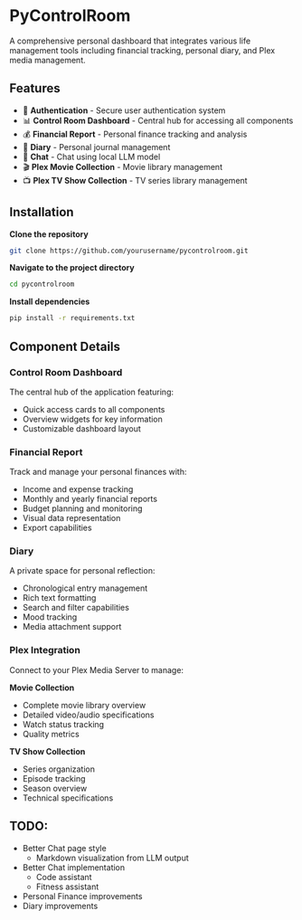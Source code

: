 # PyControlRoom

A comprehensive personal dashboard that integrates various life management tools including financial tracking, personal diary, and Plex media management.

## Features

- 🔐 **Authentication** - Secure user authentication system
- 📊 **Control Room Dashboard** - Central hub for accessing all components
- 💰 **Financial Report** - Personal finance tracking and analysis
- 📝 **Diary** - Personal journal management
- 💬 **Chat** - Chat using local LLM model
- 🎬 **Plex Movie Collection** - Movie library management
- 📺 **Plex TV Show Collection** - TV series library management

## Installation

**Clone the repository**

```sh
git clone https://github.com/yourusername/pycontrolroom.git
```

**Navigate to the project directory**

```sh
cd pycontrolroom
```

**Install dependencies**

```sh
pip install -r requirements.txt
```

## Component Details

### Control Room Dashboard
The central hub of the application featuring:
- Quick access cards to all components
- Overview widgets for key information
- Customizable dashboard layout

### Financial Report
Track and manage your personal finances with:
- Income and expense tracking
- Monthly and yearly financial reports
- Budget planning and monitoring
- Visual data representation
- Export capabilities

### Diary
A private space for personal reflection:
- Chronological entry management
- Rich text formatting
- Search and filter capabilities
- Mood tracking
- Media attachment support

### Plex Integration
Connect to your Plex Media Server to manage:

**Movie Collection**
- Complete movie library overview
- Detailed video/audio specifications
- Watch status tracking
- Quality metrics

**TV Show Collection**
- Series organization
- Episode tracking
- Season overview
- Technical specifications


## TODO:
- Better Chat page style
    - Markdown visualization from LLM output
- Better Chat implementation
    - Code assistant
    - Fitness assistant
- Personal Finance improvements
- Diary improvements
